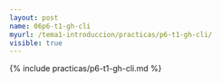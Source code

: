 ```yaml
---
layout: post
name: 06p6-t1-gh-cli
myurl: /tema1-introduccion/practicas/p6-t1-gh-cli/
visible: true
---
```


{% include practicas/p6-t1-gh-cli.md %}
